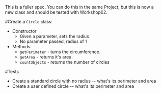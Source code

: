 This is a fuller spec.  You can do this in the same Project, but this is now a new class and should be tested with Workshop02.

#Create a `Circle` class:

+ Constructor
  - Given a parameter, sets the radius
  - No parameter passed, radius of 1
+ Methods
  - `getPerimeter` - turns the circumference.
  - `getArea` - returns it's area.
  - `countObjects` - returns the number of circles


#Tests
- Create a standard circle with no radius
  -- what's its perimeter and area
- Create a user defined circle
  -- what's its perimeter and area


